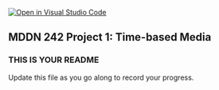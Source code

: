 [![Open in Visual Studio Code](https://classroom.github.com/assets/open-in-vscode-718a45dd9cf7e7f842a935f5ebbe5719a5e09af4491e668f4dbf3b35d5cca122.svg)](https://classroom.github.com/online_ide?assignment_repo_id=11506809&assignment_repo_type=AssignmentRepo)
## MDDN 242 Project 1: Time-based Media  

### THIS IS YOUR README

Update this file as you go along to record your progress.
